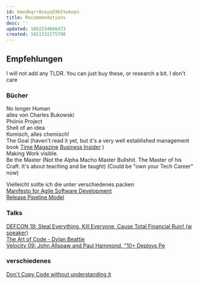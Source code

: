 ```yaml
---
id: kmodkqrr8soyq59b5twkopo
title: Recommendations
desc: ''
updated: 1662234666473
created: 1651332275798
---
```


## Empfehlungen
I will not add any TLDR.
You can just buy these, or research a bit. I don't care

### Bücher

No longer Human  
alles von Charles Bukowski  
Phönix Project  
Shell of an idea  
Komisch, alles chemisch!  
The Goal  (haven't read it yet, but it's a very well established management book [Time Magazine](https://content.time.com/time/specials/packages/article/0,28804,2086680_2086683_2087672,00.html) [Business Insider](https://www.businessinsider.com/jeff-bezos-favorite-business-books-2013-9) )  
Making Work visible.  
Be the Master (Not the Alpha Macho Master Bullshit. The Master of his Craft. It's about teaching and be taught) (Could be "own your Tech Career" now)

Vielleicht sollte ich die unter verschiedenes packen  
[Manifesto for Agile Software Development](https://agilemanifesto.org/principles.html)  
[Release Pipeline Model](https://download.microsoft.com/download/C/4/A/C4A14099-FEA4-4CB3-8A8F-A0C2BE5A1219/The%20Release%20Pipeline%20Model.pdf)  




### Talks

[DEFCON 19: Steal Everything, Kill Everyone, Cause Total Financial Ruin! (w speaker)](https://www.youtube.com/watch?v=JsVtHqICeKE)  
[The Art of Code - Dylan Beattie](https://www.youtube.com/watch?v=6avJHaC3C2U)  
[Velocity 09:  John Allspaw and Paul Hammond, "10+ Deploys Pe](https://www.youtube.com/watch?v=LdOe18KhtT4)


### verschiedenes
[Don't Copy Code without understanding it](https://twitter.com/foone/status/1229641258370355200)
